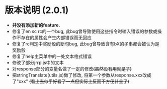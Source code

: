 # 版本说明 (2.0.1)

- **并没有添加新的feature.**
- 修复了en sc rc的一个bug, 此bug曾导致使用这些指令时输入错误的参数或操作不存在的属性会产生内部错误而无回应
- 修复了rc判定中奖励骰的断句bug, 此bug曾导致含有bX的子串都会被认为是奖励骰
- 修复了help主菜单中的一处文本格式错误
- 修改了部分jrrp.js中的文本
- 对response部分的变量名做了一定的修改~~(虽然没有用就是了)~~
- 把stringTranslate(utils.js)做了修改, 将第一个参数从response.xxx改成了"xxx" ~~(看上去似乎好看了一点但实际上反而不方便补全了)~~

